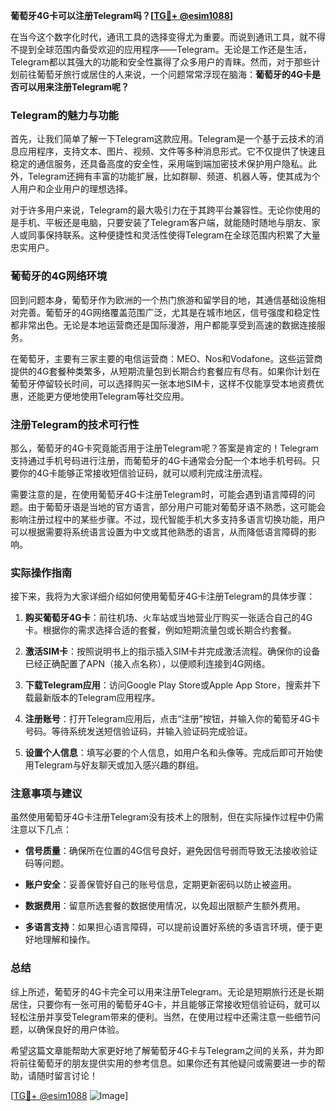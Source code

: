 **葡萄牙4G卡可以注册Telegram吗？[[TG💪+ @esim1088](https://t.me/s/esim1088)]**

在当今这个数字化时代，通讯工具的选择变得尤为重要。而说到通讯工具，就不得不提到全球范围内备受欢迎的应用程序——Telegram。无论是工作还是生活，Telegram都以其强大的功能和安全性赢得了众多用户的青睐。然而，对于那些计划前往葡萄牙旅行或居住的人来说，一个问题常常浮现在脑海：**葡萄牙的4G卡是否可以用来注册Telegram呢？**

### Telegram的魅力与功能

首先，让我们简单了解一下Telegram这款应用。Telegram是一个基于云技术的消息应用程序，支持文本、图片、视频、文件等多种消息形式。它不仅提供了快速且稳定的通信服务，还具备高度的安全性，采用端到端加密技术保护用户隐私。此外，Telegram还拥有丰富的功能扩展，比如群聊、频道、机器人等，使其成为个人用户和企业用户的理想选择。

对于许多用户来说，Telegram的最大吸引力在于其跨平台兼容性。无论你使用的是手机、平板还是电脑，只要安装了Telegram客户端，就能随时随地与朋友、家人或同事保持联系。这种便捷性和灵活性使得Telegram在全球范围内积累了大量忠实用户。

### 葡萄牙的4G网络环境

回到问题本身，葡萄牙作为欧洲的一个热门旅游和留学目的地，其通信基础设施相对完善。葡萄牙的4G网络覆盖范围广泛，尤其是在城市地区，信号强度和稳定性都非常出色。无论是本地运营商还是国际漫游，用户都能享受到高速的数据连接服务。

在葡萄牙，主要有三家主要的电信运营商：MEO、Nos和Vodafone。这些运营商提供的4G套餐种类繁多，从短期流量包到长期合约套餐应有尽有。如果你计划在葡萄牙停留较长时间，可以选择购买一张本地SIM卡，这样不仅能享受本地资费优惠，还能更方便地使用Telegram等社交应用。

### 注册Telegram的技术可行性

那么，葡萄牙的4G卡究竟能否用于注册Telegram呢？答案是肯定的！Telegram支持通过手机号码进行注册，而葡萄牙的4G卡通常会分配一个本地手机号码。只要你的4G卡能够正常接收短信验证码，就可以顺利完成注册流程。

需要注意的是，在使用葡萄牙4G卡注册Telegram时，可能会遇到语言障碍的问题。由于葡萄牙语是当地的官方语言，部分用户可能对葡萄牙语不熟悉，这可能会影响注册过程中的某些步骤。不过，现代智能手机大多支持多语言切换功能，用户可以根据需要将系统语言设置为中文或其他熟悉的语言，从而降低语言障碍的影响。

### 实际操作指南

接下来，我将为大家详细介绍如何使用葡萄牙4G卡注册Telegram的具体步骤：

1. **购买葡萄牙4G卡**：前往机场、火车站或当地营业厅购买一张适合自己的4G卡。根据你的需求选择合适的套餐，例如短期流量包或长期合约套餐。
   
2. **激活SIM卡**：按照说明书上的指示插入SIM卡并完成激活流程。确保你的设备已经正确配置了APN（接入点名称），以便顺利连接到4G网络。

3. **下载Telegram应用**：访问Google Play Store或Apple App Store，搜索并下载最新版本的Telegram应用程序。

4. **注册账号**：打开Telegram应用后，点击“注册”按钮，并输入你的葡萄牙4G卡号码。等待系统发送短信验证码，并输入验证码完成验证。

5. **设置个人信息**：填写必要的个人信息，如用户名和头像等。完成后即可开始使用Telegram与好友聊天或加入感兴趣的群组。

### 注意事项与建议

虽然使用葡萄牙4G卡注册Telegram没有技术上的限制，但在实际操作过程中仍需注意以下几点：

- **信号质量**：确保所在位置的4G信号良好，避免因信号弱而导致无法接收验证码等问题。
  
- **账户安全**：妥善保管好自己的账号信息，定期更新密码以防止被盗用。

- **数据费用**：留意所选套餐的数据使用情况，以免超出限额产生额外费用。

- **多语言支持**：如果担心语言障碍，可以提前设置好系统的多语言环境，便于更好地理解和操作。

### 总结

综上所述，葡萄牙的4G卡完全可以用来注册Telegram。无论是短期旅行还是长期居住，只要你有一张可用的葡萄牙4G卡，并且能够正常接收短信验证码，就可以轻松注册并享受Telegram带来的便利。当然，在使用过程中还需注意一些细节问题，以确保良好的用户体验。

希望这篇文章能帮助大家更好地了解葡萄牙4G卡与Telegram之间的关系，并为即将前往葡萄牙的朋友提供实用的参考信息。如果你还有其他疑问或需要进一步的帮助，请随时留言讨论！

[[TG💪+ @esim1088](https://t.me/s/esim1088) ![Image](https://i.postimg.cc/4NQfJmqS/Snipaste-2025-05-13-00-14-12.png)]
